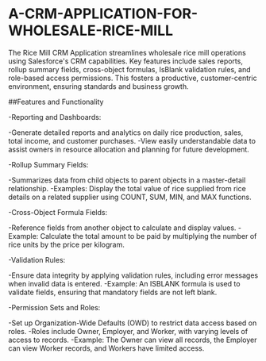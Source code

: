 # A-CRM-APPLICATION-FOR-WHOLESALE-RICE-MILL
The Rice Mill CRM Application streamlines wholesale rice mill operations using Salesforce's CRM capabilities. Key features include sales reports, rollup summary fields, cross-object formulas, IsBlank validation rules, and role-based access permissions. This fosters a productive, customer-centric environment, ensuring standards and business growth.


##Features and Functionality


-Reporting and Dashboards:

 -Generate detailed reports and analytics on daily rice production, sales, total income, and customer purchases.
 -View easily understandable data to assist owners in resource allocation and planning for future development.

-Rollup Summary Fields:

 -Summarizes data from child objects to parent objects in a master-detail relationship.
 -Examples: Display the total value of rice supplied from rice details on a related supplier using COUNT, SUM, MIN, and MAX functions.

-Cross-Object Formula Fields:

 -Reference fields from another object to calculate and display values.
 -Example: Calculate the total amount to be paid by multiplying the number of rice units by the price per kilogram.

-Validation Rules:

 -Ensure data integrity by applying validation rules, including error messages when invalid data is entered.
 -Example: An ISBLANK formula is used to validate fields, ensuring that mandatory fields are not left blank.

-Permission Sets and Roles:

 -Set up Organization-Wide Defaults (OWD) to restrict data access based on roles.
 -Roles include Owner, Employer, and Worker, with varying levels of access to records.
 -Example: The Owner can view all records, the Employer can view Worker records, and Workers have limited access.
